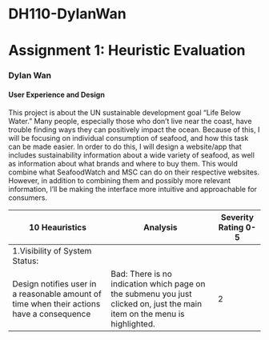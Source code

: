 # DH110-DylanWan
# Assignment 1: Heuristic Evaluation 

### Dylan Wan 
#### User Experience and Design

This project is about the UN sustainable development goal “Life Below Water.” Many people, especially those who don’t live near the coast, have trouble finding ways they can positively impact the ocean. Because of this, I will be focusing on individual consumption of seafood, and how this task can be made easier. In order to do this, I will design a website/app that includes sustainability information about a wide variety of seafood, as well as information about what brands and where to buy them. This would combine what SeafoodWatch and MSC can do on their respective websites. However, in addition to combining them and possibly more relevant information, I’ll be making the interface more intuitive and approachable for consumers.



| 10 Heauristics | Analysis | Severity Rating 0-5 |
|---|---|---|
|1.Visibility of System Status:
Design notifies user in a reasonable amount of time when their actions have a consequence | Bad: There is no indication which page on the submenu you just clicked on, just the main item on the menu is highlighted. | 2 

